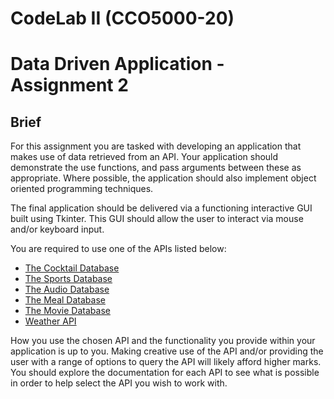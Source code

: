 # CodeLab II (CCO5000-20)
# Data Driven Application - Assignment 2

## Brief

For this assignment you are tasked with developing an application that makes use of data retrieved from an API. Your application should demonstrate the use functions, and pass arguments between these as appropriate. Where possible, the application should also implement object oriented programming techniques.

The final application should be delivered via a functioning interactive GUI built using Tkinter. This GUI should allow the user to interact via mouse and/or keyboard input.

You are required to use one of the APIs listed below:

* [The Cocktail Database](https://www.thecocktaildb.com/api.php)
* [The Sports Database](https://www.thesportsdb.com/api.php)
* [The Audio Database](https://theaudiodb.com/api_guide.php)
* [The Meal Database](https://www.themealdb.com/api.php)
* [The Movie Database](https://developers.themoviedb.org/)
* [Weather API](https://www.weatherapi.com/docs/)

How you use the chosen API and the functionality you provide within your application is up to you. Making creative use of the API and/or providing the user with a range of options to query the API will likely afford higher marks. You should explore the documentation for each API to see what is possible in order to help select the API you wish to work with.

